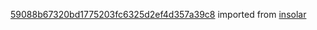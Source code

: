 [59088b67320bd1775203fc6325d2ef4d357a39c8](https://github.com/insolar/insolar/commit/59088b67320bd1775203fc6325d2ef4d357a39c8) imported from [insolar](https://github.com/insolar/insolar)
